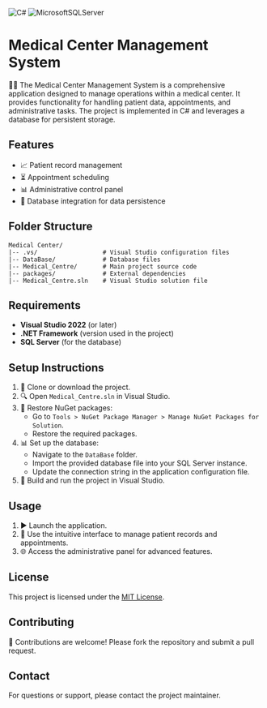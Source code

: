 ![C#](https://img.shields.io/badge/c%23-%23239120.svg?style=for-the-badge&logo=csharp&logoColor=white)
![MicrosoftSQLServer](https://img.shields.io/badge/Microsoft%20SQL%20Server-CC2927?style=for-the-badge&logo=microsoft%20sql%20server&logoColor=white)

# Medical Center Management System

👨‍🔬 The Medical Center Management System is a comprehensive application designed to manage operations within a medical center. It provides functionality for handling patient data, appointments, and administrative tasks. The project is implemented in C# and leverages a database for persistent storage.

## Features
- 📈 Patient record management
- ⏳ Appointment scheduling
- 📊 Administrative control panel
- 🔐 Database integration for data persistence

## Folder Structure
```
Medical Center/
|-- .vs/                  # Visual Studio configuration files
|-- DataBase/             # Database files
|-- Medical_Centre/       # Main project source code
|-- packages/             # External dependencies
|-- Medical_Centre.sln    # Visual Studio solution file
```

## Requirements
- **Visual Studio 2022** (or later)
- **.NET Framework** (version used in the project)
- **SQL Server** (for the database)

## Setup Instructions
1. 🔧 Clone or download the project.
2. 🔍 Open `Medical_Centre.sln` in Visual Studio.
3. 🔧 Restore NuGet packages:
   - Go to `Tools > NuGet Package Manager > Manage NuGet Packages for Solution`.
   - Restore the required packages.
4. 📊 Set up the database:
   - Navigate to the `DataBase` folder.
   - Import the provided database file into your SQL Server instance.
   - Update the connection string in the application configuration file.
5. 🔄 Build and run the project in Visual Studio.

## Usage
1. ▶️ Launch the application.
2. 🔰 Use the intuitive interface to manage patient records and appointments.
3. 🌐 Access the administrative panel for advanced features.

## License
This project is licensed under the [MIT License](LICENSE).

## Contributing
🙌 Contributions are welcome! Please fork the repository and submit a pull request.

## Contact
For questions or support, please contact the project maintainer.
